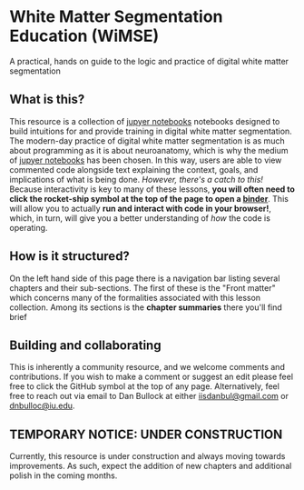 # White Matter Segmentation Education (WiMSE)

A practical, hands on guide to the logic and practice of digital white matter segmentation

## What is this?

This resource is a collection of [jupyer notebooks](https://jupyter.org/) notebooks designed to build intuitions for and provide training in digital white matter segmentation.  The modern-day practice of digital white matter segmentation is as much about programming as it is about neuroanatomy, which is why the medium of [jupyer notebooks](https://jupyter.org/) has been chosen.  In this way, users are able to view commented code alongside text explaining the context, goals, and implications of what is being done.  *However, there's a catch to this!*  Because interactivity is key to many of these lessons, **you will often need to click the rocket-ship symbol at the top of the page to open a [binder](https://mybinder.org/)**.  This will allow you to actually **run and interact with code in your browser!**, which, in turn, will give you a better understanding of *how* the code is operating.

## How is it structured?

On the left hand side of this page there is a navigation bar listing several chapters and their sub-sections.  The first of these is the "Front matter" which concerns many of the formalities associated with this lesson collection.  Among its sections is the **chapter summaries** there you'll find brief 

## Building and collaborating 

This is inherently a community resource, and we welcome comments and contributions.  If you wish to make a comment or suggest an edit please feel free to click the GitHub symbol at the top of any page.  Alternatively, feel free to reach out via email to Dan Bullock at either [iisdanbul@gmail.com](iisdanbul@gmail.com) or [dnbulloc@iu.edu](dnbulloc@iu.edu).

## TEMPORARY NOTICE:  UNDER CONSTRUCTION

Currently, this resource is under construction and always moving towards improvements.  As such, expect the addition of new chapters and additional polish in the coming months.
